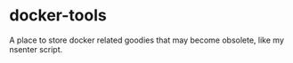 docker-tools
============

A place to store docker related goodies that may become obsolete, like my nsenter script.
